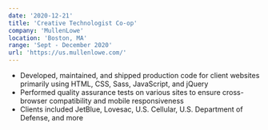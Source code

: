 ```yaml
---
date: '2020-12-21'
title: 'Creative Technologist Co-op'
company: 'MullenLowe'
location: 'Boston, MA'
range: 'Sept - December 2020'
url: 'https://us.mullenlowe.com/'
---
```


- Developed, maintained, and shipped production code for client websites primarily using HTML, CSS, Sass, JavaScript, and jQuery
- Performed quality assurance tests on various sites to ensure cross-browser compatibility and mobile responsiveness
- Clients included JetBlue, Lovesac, U.S. Cellular, U.S. Department of Defense, and more
